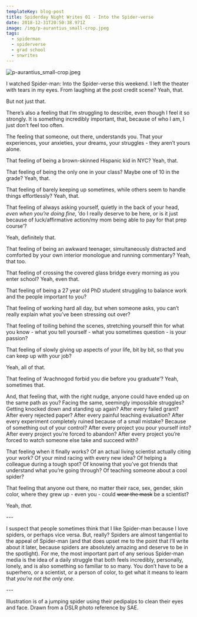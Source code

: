 ```yaml
---
templateKey: blog-post
title: Spiderday Night Writes 01 - Into the Spider-verse
date: 2018-12-31T20:50:38.971Z
image: /img/p-aurantius_small-crop.jpeg
tags:
  - spiderman
  - spiderverse
  - grad school
  - snwrites
---
```

![p-aurantius_small-crop.jpeg](/img/p-aurantius_small-crop.jpeg)

I watched Spider-man: Into the Spider-verse this weekend. I left the theater with tears in my eyes. From laughing at the post credit scene? Yeah, that. 

But not just that.

There’s also a feeling that I’m struggling to describe, even though I feel it so strongly. It is something incredibly important, that, because of who I am, I just don’t feel too often.

The feeling that someone, out there, understands you. That your experiences, your anxieties, your dreams, your struggles - they aren’t yours alone. 

That feeling of being a brown-skinned Hispanic kid in NYC? Yeah, that. 

That feeling of being the only one in your class? Maybe one of 10 in the grade? Yeah, that.

That feeling of barely keeping up sometimes, while others seem to handle things effortlessly? Yeah, that.

That feeling of always asking yourself, quietly in the back of your head, _even when you’re doing fine_, ‘do I really deserve to be here, or is it just because of luck/affirmative action/my mom being able to pay for that prep course’?

Yeah, definitely that. 

That feeling of being an awkward teenager, simultaneously distracted and comforted by your own interior monologue and running commentary? Yeah, that too.

That feeling of crossing the covered glass bridge every morning as you enter school? Yeah, even that.

That feeling of being a 27 year old PhD student struggling to balance work and the people important to you? 

That feeling of working hard all day, but when someone asks, you can’t really explain what you’ve been stressing out over? 

That feeling of toiling behind the scenes, stretching yourself thin for what you know - what you tell yourself - what you sometimes question - is your passion?

That feeling of slowly giving up aspects of your life, bit by bit, so that you can keep up with your job?

Yeah, all of that.

That feeling of ‘Arachnogod forbid you die before you graduate’? Yeah, sometimes that.

And, that feeling that, with the right nudge, anyone could have ended up on the same path as you? Facing the same, seemingly impossible struggles? Getting knocked down and standing up again? After every failed grant? After every rejected paper? After every painful teaching evaluation? After every experiment completely ruined because of a small mistake? Because of something out of your control? After every project you pour yourself into? After every project you’re forced to abandon? After every project you’re forced to watch someone else take and succeed with?

That feeling when it finally works? Of an actual living scientist actually citing your work? Of your mind racing with every new idea? Of helping a colleague during a tough spot? Of knowing that you’ve got friends that understand what you’re going through? Of teaching someone about a cool spider? 

That feeling that anyone out there, no matter their race, sex, gender, skin color, where they grew up - even you - could ~~wear the mask~~ be a scientist?

Yeah, _that._

\---

I suspect that people sometimes think that I like Spider-man because I love spiders, or perhaps vice versa. But, really? Spiders are almost tangential to the appeal of Spider-man (and that does upset me to the point that I’ll write about it later, because spiders are absolutely amazing and deserve to be in the spotlight). For me, the most important part of any serious Spider-man media is the idea of a daily struggle that both feels incredibly, personally, lonely, and is also something so familiar to so many. You don’t have to be a superhero, or a scientist, or a person of color, to get what it means to learn that _you’re not the only one_.

\---

Illustration is of a jumping spider using their pedipalps to clean their eyes and face. Drawn from a DSLR photo reference by SAE.
